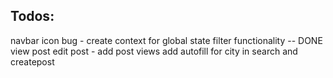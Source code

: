 ## Todos:

navbar icon bug - create context for global state
filter functionality -- DONE
view post edit post - add post views
add autofill for city in search and createpost
